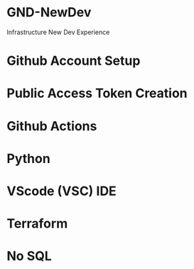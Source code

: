# GND-NewDev
Infrastructure New Dev Experience

# Github Account Setup 
# Public Access Token Creation
# Github Actions
# Python
# VScode (VSC) IDE
# Terraform
# No SQL

